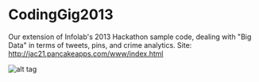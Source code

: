 CodingGig2013
=============

Our extension of Infolab's 2013 Hackathon sample code, dealing with "Big Data" in terms of tweets, pins, and crime analytics. Site: http://jac21.pancakeapps.com/www/index.html

![alt tag](http://i.imgur.com/sgUj1gQ.png)
